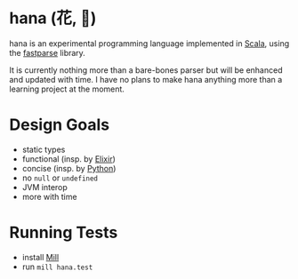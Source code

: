 # hana (花, 💐)
hana is an experimental programming language implemented in [Scala](https://scala-lang.org),
using the [fastparse](https://github.com/com-lihaoyi/fastparse) library.

It is currently nothing more than a bare-bones parser but will be enhanced and updated with time.
I have no plans to make hana anything more than a learning project at the moment.

# Design Goals
* static types
* functional (insp. by [Elixir](https://elixir-lang.org))
* concise (insp. by [Python](https://python.org))
* no `null` or `undefined`
* JVM interop
* more with time

# Running Tests
* install [Mill](https://github.com/com-lihaoyi/mill)
* run `mill hana.test`